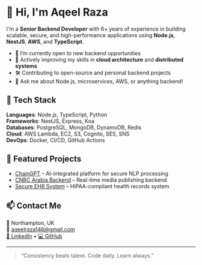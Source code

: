 # 👋 Hi, I'm Aqeel Raza

I'm a **Senior Backend Developer** with 6+ years of experience in building scalable, secure, and high-performance applications using **Node.js**, **NestJS**, **AWS**, and **TypeScript**.

- 🔭 I’m currently open to new backend opportunities
- 🌱 Actively improving my skills in **cloud architecture** and **distributed systems**
- 🛠️ Contributing to open-source and personal backend projects
- 💬 Ask me about Node.js, microservices, AWS, or anything backend!

## 🔧 Tech Stack
**Languages**: Node.js, TypeScript, Python  
**Frameworks**: NestJS, Express, Koa  
**Databases**: PostgreSQL, MongoDB, DynamoDB, Redis  
**Cloud**: AWS Lambda, EC2, S3, Cognito, SES, SNS  
**DevOps**: Docker, CI/CD, GitHub Actions

## 📝 Featured Projects
- [ChainGPT](https://github.com/...) – AI-integrated platform for secure NLP processing
- [CNBC Arabia Backend](https://github.com/...) – Real-time media publishing backend
- [Secure EHR System](https://github.com/...) – HIPAA-compliant health records system

## 📫 Contact Me
📍 Northampton, UK  
📧 aqeelraza146@gmail.com  
[💼 LinkedIn](https://www.linkedin.com/in/aqeel-raza-5b64887b/) • [💻 GitHub](https://github.com/aqeelrazagondal)

---

> “Consistency beats talent. Code daily. Learn always.”
